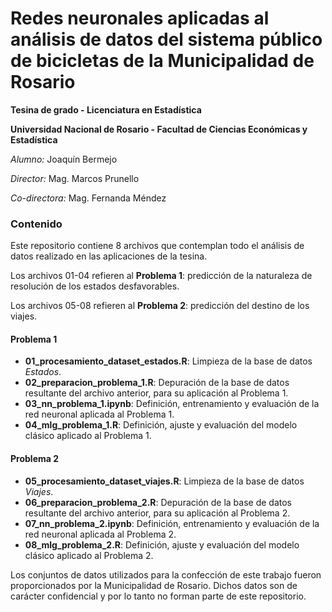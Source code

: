 # Redes neuronales aplicadas al análisis de datos del sistema público de bicicletas de la Municipalidad de Rosario

**Tesina de grado - Licenciatura en Estadística**

**Universidad Nacional de Rosario - Facultad de Ciencias Económicas y Estadística**

*Alumno:* Joaquín Bermejo

*Director:* Mag. Marcos Prunello

*Co-directora:* Mag. Fernanda Méndez

### Contenido

Este repositorio contiene 8 archivos que contemplan todo el análisis de datos realizado en las aplicaciones de la tesina.

Los archivos 01-04 refieren al **Problema 1**: predicción de la naturaleza de resolución de los estados desfavorables.

Los archivos 05-08 refieren al **Problema 2**: predicción del destino de los viajes.

#### Problema 1

* **01_procesamiento_dataset_estados.R**: Limpieza de la base de datos *Estados*.
* **02_preparacion_problema_1.R**: Depuración de la base de datos resultante del archivo anterior, para su aplicación al Problema 1.
* **03_nn_problema_1.ipynb**: Definición, entrenamiento y evaluación de la red neuronal aplicada al Problema 1.
* **04_mlg_problema_1.R**: Definición, ajuste y evaluación del modelo clásico aplicado al Problema 1.

#### Problema 2

* **05_procesamiento_dataset_viajes.R**: Limpieza de la base de datos *Viajes*.
* **06_preparacion_problema_2.R**: Depuración de la base de datos resultante del archivo anterior, para su aplicación al Problema 2.
* **07_nn_problema_2.ipynb**: Definición, entrenamiento y evaluación de la red neuronal aplicada al Problema 2.
* **08_mlg_problema_2.R**: Definición, ajuste y evaluación del modelo clásico aplicado al Problema 2.

Los conjuntos de datos utilizados para la confección de este trabajo fueron proporcionados por la Municipalidad de Rosario. Dichos datos son de carácter confidencial y por lo tanto no forman parte de este repositorio.
